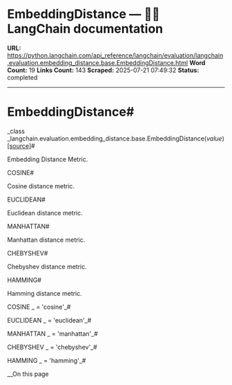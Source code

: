 # EmbeddingDistance — 🦜🔗 LangChain  documentation

**URL:** https://python.langchain.com/api_reference/langchain/evaluation/langchain.evaluation.embedding_distance.base.EmbeddingDistance.html
**Word Count:** 19
**Links Count:** 143
**Scraped:** 2025-07-21 07:49:32
**Status:** completed

---

# EmbeddingDistance\#

_class _langchain.evaluation.embedding\_distance.base.EmbeddingDistance\(_value_\)[\[source\]](https://python.langchain.com/api_reference/_modules/langchain/evaluation/embedding_distance/base.html#EmbeddingDistance)\#     

Embedding Distance Metric.

COSINE\#     

Cosine distance metric.

EUCLIDEAN\#     

Euclidean distance metric.

MANHATTAN\#     

Manhattan distance metric.

CHEBYSHEV\#     

Chebyshev distance metric.

HAMMING\#     

Hamming distance metric.

COSINE _ = 'cosine'_\#     

EUCLIDEAN _ = 'euclidean'_\#     

MANHATTAN _ = 'manhattan'_\#     

CHEBYSHEV _ = 'chebyshev'_\#     

HAMMING _ = 'hamming'_\#     

__On this page